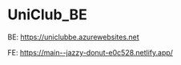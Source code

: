 # UniClub_BE
BE: https://uniclubbe.azurewebsites.net

FE: https://main--jazzy-donut-e0c528.netlify.app/
